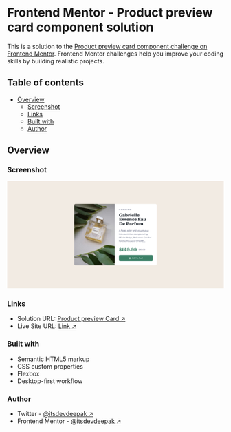 # Frontend Mentor - Product preview card component solution

This is a solution to the [Product preview card component challenge on Frontend Mentor](https://www.frontendmentor.io/challenges/product-preview-card-component-GO7UmttRfa). Frontend Mentor challenges help you improve your coding skills by building realistic projects. 

## Table of contents

- [Overview](#overview)
  - [Screenshot](#screenshot)
  - [Links](#links)
  - [Built with](#built-with)
  - [Author](#author)

## Overview


### Screenshot

![](./assets/screenshot.png)


### Links

- Solution URL: [Product preview Card ↗](https://www.frontendmentor.io/solutions/product-preview-card-component-GO7UmttRfa)
- Live Site URL: [Link ↗](https://github.com/itsdevdeepak/frontendmentor/product-preview-card-component)


### Built with

- Semantic HTML5 markup
- CSS custom properties
- Flexbox
- Desktop-first workflow


### Author

- Twitter - [@itsdevdeepak ↗](https://www.twitter.com/itsdevdeepak)
- Frontend Mentor - [@itsdevdeepak ↗](https://www.frontendmentor.io/profile/itsdevdeepak)